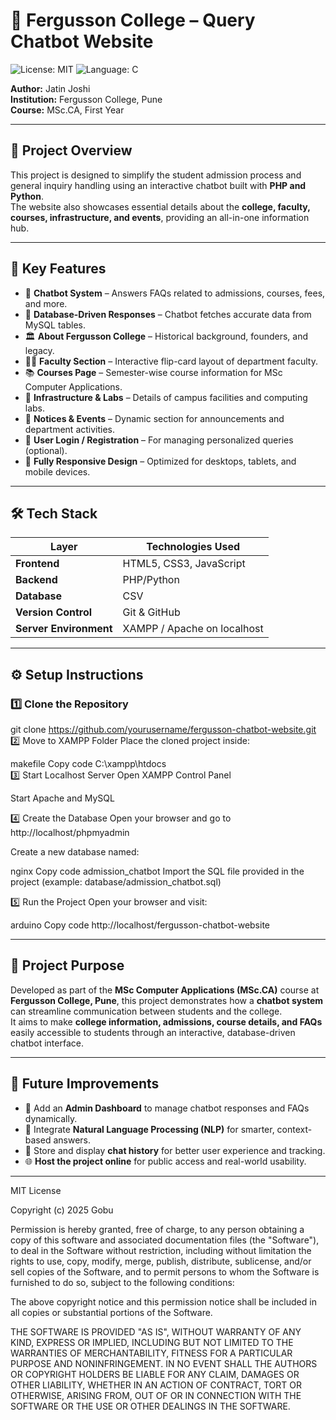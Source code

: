 # 🏫 Fergusson College – Query Chatbot Website
![License: MIT](https://img.shields.io/badge/License-MIT-yellow.svg)
![Language: C](https://img.shields.io/badge/Language-C-blue)

**Author:** Jatin Joshi  
**Institution:** Fergusson College, Pune  
**Course:** MSc.CA, First Year  

---

## 🤖 Project Overview

This project is designed to simplify the student admission process and general inquiry handling using an interactive chatbot built with **PHP and Python**.  
The website also showcases essential details about the **college, faculty, courses, infrastructure, and events**, providing an all-in-one information hub.

---

## 🚀 Key Features

- 💬 **Chatbot System** – Answers FAQs related to admissions, courses, fees, and more.  
- 🧠 **Database-Driven Responses** – Chatbot fetches accurate data from MySQL tables.  
- 🏛️ **About Fergusson College** – Historical background, founders, and legacy.  
- 👨‍🏫 **Faculty Section** – Interactive flip-card layout of department faculty.  
- 📚 **Courses Page** – Semester-wise course information for MSc Computer Applications.  
- 🏫 **Infrastructure & Labs** – Details of campus facilities and computing labs.  
- 📢 **Notices & Events** – Dynamic section for announcements and department activities.  
- 🔐 **User Login / Registration** – For managing personalized queries (optional).  
- 📱 **Fully Responsive Design** – Optimized for desktops, tablets, and mobile devices.

---

## 🛠️ Tech Stack

| Layer | Technologies Used |
|-------|--------------------|
| **Frontend** | HTML5, CSS3, JavaScript |
| **Backend** | PHP/Python |
| **Database** | CSV |
| **Version Control** | Git & GitHub |
| **Server Environment** | XAMPP / Apache on localhost |

---

## ⚙️ Setup Instructions

### 1️⃣ Clone the Repository

git clone https://github.com/yourusername/fergusson-chatbot-website.git
2️⃣ Move to XAMPP Folder
Place the cloned project inside:

makefile
Copy code
C:\xampp\htdocs\
3️⃣ Start Localhost Server
Open XAMPP Control Panel

Start Apache and MySQL

4️⃣ Create the Database
Open your browser and go to http://localhost/phpmyadmin

Create a new database named:

nginx
Copy code
admission_chatbot
Import the SQL file provided in the project (example: database/admission_chatbot.sql)

5️⃣ Run the Project
Open your browser and visit:

arduino
Copy code
http://localhost/fergusson-chatbot-website

---

## 📄 Project Purpose

Developed as part of the **MSc Computer Applications (MSc.CA)** course at **Fergusson College, Pune**, this project demonstrates how a **chatbot system** can streamline communication between students and the college.  
It aims to make **college information, admissions, course details, and FAQs** easily accessible to students through an interactive, database-driven chatbot interface.

---

## 🌟 Future Improvements

- 🧩 Add an **Admin Dashboard** to manage chatbot responses and FAQs dynamically.  
- 🧠 Integrate **Natural Language Processing (NLP)** for smarter, context-based answers.  
- 💬 Store and display **chat history** for better user experience and tracking.  
- 🌐 **Host the project online** for public access and real-world usability.

---

MIT License

Copyright (c) 2025 Gobu

Permission is hereby granted, free of charge, to any person obtaining a copy
of this software and associated documentation files (the "Software"), to deal
in the Software without restriction, including without limitation the rights
to use, copy, modify, merge, publish, distribute, sublicense, and/or sell
copies of the Software, and to permit persons to whom the Software is
furnished to do so, subject to the following conditions:

The above copyright notice and this permission notice shall be included in all
copies or substantial portions of the Software.

THE SOFTWARE IS PROVIDED "AS IS", WITHOUT WARRANTY OF ANY KIND, EXPRESS OR
IMPLIED, INCLUDING BUT NOT LIMITED TO THE WARRANTIES OF MERCHANTABILITY,
FITNESS FOR A PARTICULAR PURPOSE AND NONINFRINGEMENT. IN NO EVENT SHALL THE
AUTHORS OR COPYRIGHT HOLDERS BE LIABLE FOR ANY CLAIM, DAMAGES OR OTHER
LIABILITY, WHETHER IN AN ACTION OF CONTRACT, TORT OR OTHERWISE, ARISING FROM,
OUT OF OR IN CONNECTION WITH THE SOFTWARE OR THE USE OR OTHER DEALINGS IN THE
SOFTWARE.

